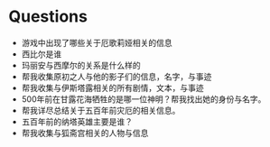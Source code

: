 # Questions

- 游戏中出现了哪些关于厄歌莉娅相关的信息
- 西比尔是谁
- 玛丽安与西摩尔的关系是什么样的
- 帮我收集原初之人与他的影子们的信息，名字，与事迹
- 帮我收集与伊斯塔露相关的所有剧情，文本，与事迹
- 500年前在甘露花海牺牲的是哪一位神明？帮我找出她的身份与名字。
- 帮我详尽总结关于五百年前灾厄的相关信息。
- 五百年前的纳塔英雄主要是谁？
- 帮我收集与狐斋宫相关的人物与信息
